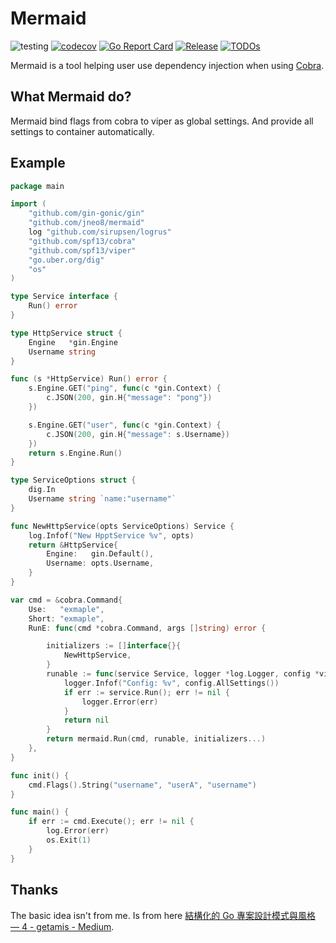 # Mermaid

![testing](https://github.com/jneo8/mermaid/workflows/testing/badge.svg)
[![codecov](https://codecov.io/gh/jneo8/mermaid/branch/master/graph/badge.svg)](https://codecov.io/gh/jneo8/mermaid)
[![Go Report Card](https://goreportcard.com/badge/github.com/jneo8/mermaid)](https://goreportcard.com/report/github.com/jneo8/mermaid)
[![Release](https://img.shields.io/github/release/jneo8/mermaid.svg?style=flat-square)](https://github.com/jneo8/mermaid/releases)
[![TODOs](https://badgen.net/https/api.tickgit.com/badgen/github.com/jneo8/mermaid)](https://www.tickgit.com/browse?repo=github.com/jneo8/mermaid)

Mermaid is a tool helping user use dependency injection when using [Cobra](https://github.com/spf13/cobra).

## What Mermaid do?

Mermaid bind flags from cobra to viper as global settings. And provide all settings to container automatically. 


## Example

```go
package main

import (
	"github.com/gin-gonic/gin"
	"github.com/jneo8/mermaid"
	log "github.com/sirupsen/logrus"
	"github.com/spf13/cobra"
	"github.com/spf13/viper"
	"go.uber.org/dig"
	"os"
)

type Service interface {
	Run() error
}

type HttpService struct {
	Engine   *gin.Engine
	Username string
}

func (s *HttpService) Run() error {
	s.Engine.GET("ping", func(c *gin.Context) {
		c.JSON(200, gin.H{"message": "pong"})
	})

	s.Engine.GET("user", func(c *gin.Context) {
		c.JSON(200, gin.H{"message": s.Username})
	})
	return s.Engine.Run()
}

type ServiceOptions struct {
	dig.In
	Username string `name:"username"`
}

func NewHttpService(opts ServiceOptions) Service {
	log.Infof("New HpptService %v", opts)
	return &HttpService{
		Engine:   gin.Default(),
		Username: opts.Username,
	}
}

var cmd = &cobra.Command{
	Use:   "exmaple",
	Short: "exmaple",
	RunE: func(cmd *cobra.Command, args []string) error {

		initializers := []interface{}{
			NewHttpService,
		}
		runable := func(service Service, logger *log.Logger, config *viper.Viper) error {
			logger.Infof("Config: %v", config.AllSettings())
			if err := service.Run(); err != nil {
				logger.Error(err)
			}
			return nil
		}
		return mermaid.Run(cmd, runable, initializers...)
	},
}

func init() {
	cmd.Flags().String("username", "userA", "username")
}

func main() {
	if err := cmd.Execute(); err != nil {
		log.Error(err)
		os.Exit(1)
	}
}
```

## Thanks

The basic idea isn't from me. Is from here [結構化的 Go 專案設計模式與風格 — 4 - getamis - Medium](https://medium.com/getamis/%E7%B5%90%E6%A7%8B%E5%8C%96%E7%9A%84-go-%E5%B0%88%E6%A1%88%E8%A8%AD%E8%A8%88%E6%A8%A1%E5%BC%8F%E8%88%87%E9%A2%A8%E6%A0%BC-2-548fec8cd9bb).
